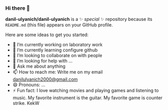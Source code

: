 ### Hi there 👋


**danil-ulyanich/danil-ulyanich** is a ✨ _special_ ✨ repository because its `README.md` (this file) appears on your GitHub profile.

Here are some ideas to get you started:

- 🔭 I’m currently working on laboratory work
- 🌱 I’m currently learning configure github
- 👯 I’m looking to collaborate on with people
- 🤔 I’m looking for help with ...
- 💬 Ask me about anything
- 📫 How to reach me: Write me on my email danilulyanich2000@gmail.com
- 😄 Pronouns: ...
- ⚡ Fun fact: I love watching movies and playing games and listening to music. My favorite instrument is the guitar. My favorite game is counter strike. KekW

